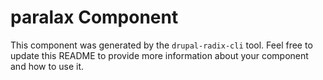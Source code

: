 # paralax Component

This component was generated by the `drupal-radix-cli` tool. Feel free to update this README to provide more information about your component and how to use it.